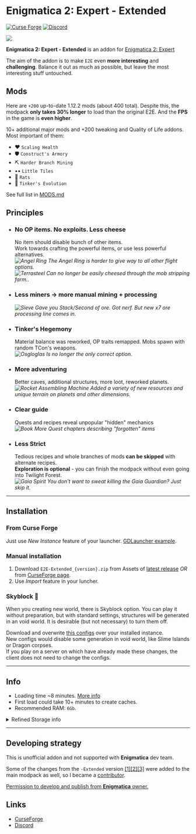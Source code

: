 # Enigmatica 2: Expert - Extended

[![Curse Forge](https://cf.way2muchnoise.eu/full_561105_downloads.svg)](https://www.curseforge.com/minecraft/modpacks/enigmatica-2-expert-extended) <a title="Join us on Discord!" href="https://discord.gg/VcmyHdNNQP"><img src="https://img.shields.io/discord/911676461050642432?label=E2E-E%20Discord&amp;logo=Discord&amp;style=?flat" alt="Discord"/></a>

![](https://i.imgur.com/afnpdXm.png)

**Enigmatica 2: Expert - Extended** is an addon for [Enigmatica 2: Expert](https://www.curseforge.com/minecraft/modpacks/enigmatica2expert)

The aim of the addon is to make `E2E` even **more interesting** and **challenging**. Balance it out as much as possible, but leave the most interesting stuff untouched.

## Mods

Here are `+200` up-to-date 1.12.2 mods (about 400 total). Despite this, the modpack **only takes 30% longer** to load than the original E2E. And the **FPS** in the game is **even higher**.

10+ additional major mods and +200 tweaking and Quality of Life addons. Most important of them:

- ❤️ `Scaling Health`
- 🛡️ `Construct's Armory`
- ⛏️ `Harder Branch Mining`
- ▪️▪️ `Little Tiles`
- 🐀 `Rats`
- 🐉 `Tinker's Evolution`

See full list in [MODS.md](MODS.md)

## Principles

- ### No OP items. No exploits. Less cheese  

  No item should disable bunch of other items.  
  Work towards crafting the powerful items, or use less powerful alternatives.  
  *![](https://git.io/JOv9z "Angel Ring") The Angel Ring is harder to give way to all other flight options.*  
  *![](https://git.io/JOv92 "Terrasteel") Сan no longer be easily cheesed through the mob stripping farm..*

- ### Less miners -> more manual mining + processing  

  *![](https://git.io/JOv90 "Sieve") Gave you Stack/Second of ore. Got nerf. But new x7 ore processing line comes in.*

- ### Tinker's Hegemony  

  Material balance was reworked, OP traits remapped. Mobs spawn with random TCon's weapons.  
  *![](https://git.io/JGncx "Osgloglas") Is no longer the only correct option.*

- ### More adventuring  

  Better caves, additional structures, more loot, reworked planets.  
  *![](https://git.io/Jze1z "Rocket Assembling Machine") Added a variety of new resources and unique terrain on planets and other dimensions.*

- ### Clear guide  

  Quests and recipes reveal unpopular "hidden" mechanics  
  *![](https://git.io/JtJMc "Book") More Quest chapters describing "forgotten" items*

- ### Less Strict  

  Tedious recipes and whole branches of mods **can be skipped** with alternate recipes.  
  **Exploration is optional** - you can finish the modpack without even going into Twilight Forest.  
  *![](https://is.gd/tWaivc "Gaia Spirit") You don't want to sweat killing the Gaia Guardian? Just skip it.*

-----------------

## Installation

### From Curse Forge

Just use *New Instance* feature of your launcher. [GDLauncher example](https://i.imgur.com/1KV7r6T.png).

### Manual installation

1. Download `E2E-Extended_{version}.zip` from Assets of [latest release](https://github.com/Krutoy242/Enigmatica2Expert-Extended/releases) *OR* from [CurseForge page](https://www.curseforge.com/minecraft/modpacks/enigmatica-2-expert-extended).
2. Use *Import* feature in your luncher.

### Skyblock 🌌

When you creating new world, there is Skyblock option. You can play it without preparation, but with standard settings, structures will be generated in an void world. It is desirable (but not necessary) to turn them off.

Download and overwrite [this configs](https://github.com/Krutoy242/Enigmatica2Expert-Extended/tree/master/dev/skyblock_overrides) over your installed instance.  
New configs would disable some generation in void world, like Slime Islands or Dragon corpses.  
If you play on a server on which have already made these changes, the client does not need to change the configs.

-----------------

## Info

- Loading time ~8 minutes. [More info](https://i.imgur.com/JFARuTf.png)
- First load could take 10+ minutes to create caches.
- Recommended RAM: `6Gb`.

<details><summary>Refined Storage info</summary>
<p>

**Refined Storage** (with addons) not included by default. You can install them manually, recipes would change automatically.
  > Integrated and tested RS mods:
  >
  > - [**Refined Storage**](https://www.curseforge.com/minecraft/mc-mods/refined-storage)
  > - [**Refined Storage Addons**](https://www.curseforge.com/minecraft/mc-mods/refined-storage-addons)
  > - [**Refined Storage: Requestify**](https://www.curseforge.com/minecraft/mc-mods/rs-requestify)
  > - [**Refined Storage Large Patterns**](https://www.curseforge.com/minecraft/mc-mods/rslargepatterns)
  > - [**RSInfiniteWireless**](https://www.curseforge.com/minecraft/mc-mods/rsinfinitewireless)

</p>
</details>



-----------------

## Developing strategy

This is unofficial addon and not supported with **Enigmatica** dev team.

Some of the changes from the `-Extended` version [[1]](https://github.com/EnigmaticaModpacks/Enigmatica2Expert/pull/1926)[[2]](https://github.com/EnigmaticaModpacks/Enigmatica2Expert/pull/1773)[[3]](https://github.com/EnigmaticaModpacks/Enigmatica2Expert/pull/1577) were added to the main modpack as well, so I became a [contributor](https://github.com/EnigmaticaModpacks/Enigmatica2Expert/graphs/contributors).

[Permission to develop and publish from **Enigmatica** owner.
](https://github.com/NillerMedDild/Enigmatica2Expert/blob/d80cc094a7fa1dc750071f8848a96e154c2d40f2/LICENSE.md "E2E License")

## Links

- [CurseForge](https://www.curseforge.com/minecraft/modpacks/enigmatica-2-expert-extended)
- [Discord](https://discord.gg/P2MTyxHZtw)
